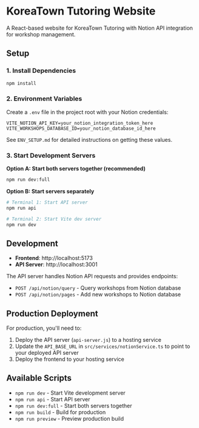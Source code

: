 # KoreaTown Tutoring Website

A React-based website for KoreaTown Tutoring with Notion API integration for workshop management.

## Setup

### 1. Install Dependencies
```bash
npm install
```

### 2. Environment Variables
Create a `.env` file in the project root with your Notion credentials:
```env
VITE_NOTION_API_KEY=your_notion_integration_token_here
VITE_WORKSHOPS_DATABASE_ID=your_notion_database_id_here
```

See `ENV_SETUP.md` for detailed instructions on getting these values.

### 3. Start Development Servers

**Option A: Start both servers together (recommended)**
```bash
npm run dev:full
```

**Option B: Start servers separately**
```bash
# Terminal 1: Start API server
npm run api

# Terminal 2: Start Vite dev server
npm run dev
```

## Development

- **Frontend**: http://localhost:5173
- **API Server**: http://localhost:3001

The API server handles Notion API requests and provides endpoints:
- `POST /api/notion/query` - Query workshops from Notion database
- `POST /api/notion/pages` - Add new workshops to Notion database

## Production Deployment

For production, you'll need to:
1. Deploy the API server (`api-server.js`) to a hosting service
2. Update the `API_BASE_URL` in `src/services/notionService.ts` to point to your deployed API server
3. Deploy the frontend to your hosting service

## Available Scripts

- `npm run dev` - Start Vite development server
- `npm run api` - Start API server
- `npm run dev:full` - Start both servers together
- `npm run build` - Build for production
- `npm run preview` - Preview production build 